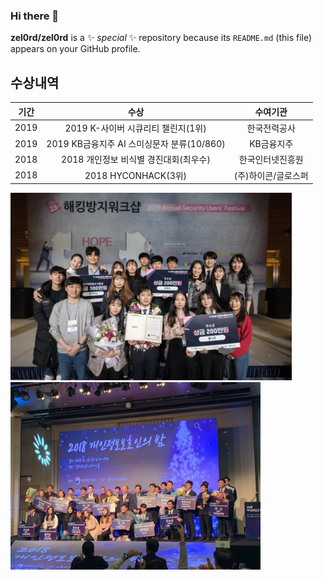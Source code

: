 ### Hi there 👋

**zel0rd/zel0rd** is a ✨ _special_ ✨ repository because its `README.md` (this file) appears on your GitHub profile.

## 수상내역
|기간|수상|수여기관|
|:---:|:---:|:---:|
|2019|2019 K-사이버 시큐리티 챌린지(1위)|한국전력공사|
|2019|2019 KB금융지주 AI 스미싱문자 분류(10/860)|KB금융지주|
|2018|2018 개인정보 비식별 경진대회(최우수)|한국인터넷진흥원|
|2018|2018 HYCONHACK(3위)|(주)하이콘/글로스퍼|

<img src='https://raw.githubusercontent.com/zel0rd/2019_R-D_Challenge_AI_Network_Threat_Detection/master/References/R%26D_challenge.jpg' height="300px"></img>
<img src='https://github.com/zel0rd/2018_Privacy_Anonymization_Competition/blob/master/References/%EC%8B%9C%EC%83%81%EC%8B%9D1.jpg' height="300px"></img>
